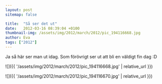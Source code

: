 ```yaml
---
layout: post
sitemap: false

title:  "Så ser det ut"
date:   2012-03-16 08:39:04 +0100
thumbnail-img: /assets/img/2012/march/2012/pic_194116668.jpg
author: Eva
tags: ["2012"]
---
```


Ja så här ser man ut idag. Som förövrigt ser ut att bli en väldigt fin dag :D

![]({{ '/assets/img/2012/march/2012/pic_194116668.jpg'  | relative_url }})

![]({{ '/assets/img/2012/march/2012/pic_194116670.jpg'  | relative_url }})

